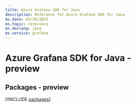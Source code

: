 ```yaml
---
title: Azure Grafana SDK for Java
description: Reference for Azure Grafana SDK for Java
ms.date: 05/30/2025
ms.topic: reference
ms.devlang: java
ms.service: grafana
---
```

# Azure Grafana SDK for Java - preview
## Packages - preview
[!INCLUDE [packages](grafana-index.md)]